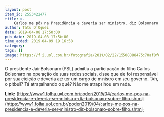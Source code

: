 ```yaml
---
layout: post
item_id: 2553422477
title: >-
    Carlos me pôs na Presidência e deveria ser ministro, diz Bolsonaro sobre filho
author: Tatu D'Oquei
date: 2019-04-08 17:50:00
pub_date: 2019-04-08 17:50:00
time_added: 2019-04-09 19:16:58
category: 
tags: []
image: https://f.i.uol.com.br/fotografia/2019/02/22/15508888475c70af8f8e7b0_1550888847_3x2_lg.jpg
---
```


O presidente Jair Bolsonaro (PSL) admitiu a participação do filho Carlos Bolsonaro na operação de suas redes sociais, disse que ele foi responsável por sua eleição e deveria até ter um cargo de ministro em seu governo. “Ah, o pitbull? Tá atrapalhando o quê? Não me atrapalhou em nada.

**Link:** [https://www1.folha.uol.com.br/poder/2019/04/carlos-me-pos-na-presidencia-e-deveria-ser-ministro-diz-bolsonaro-sobre-filho.shtml](https://www1.folha.uol.com.br/poder/2019/04/carlos-me-pos-na-presidencia-e-deveria-ser-ministro-diz-bolsonaro-sobre-filho.shtml)

